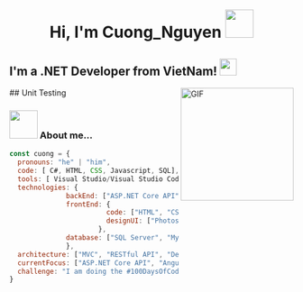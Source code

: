 <h1 align="center"> Hi, I'm Cuong_Nguyen <img src="https://media.giphy.com/media/mGcNjsfWAjY5AEZNw6/giphy.gif" width="50"></h1>
  
## I'm a .NET Developer from VietNam! <img src="https://media.giphy.com/media/WUlplcMpOCEmTGBtBW/giphy.gif" width="30"> 


  <img align="right" alt="GIF" src="https://camo.githubusercontent.com/2309797487e5e969659a3b545c96151807b04120a9cc2985f632ec94ba00c9f3/68747470733a2f2f6d656469612e67697068792e636f6d2f6d656469612f53576f536b4e36447854737a71494b4571762f67697068792e676966"  height="200" />
## Unit Testing




### <img src="https://media.giphy.com/media/VgCDAzcKvsR6OM0uWg/giphy.gif" width="50"> About me...  

```javascript
const cuong = {
  pronouns: "he" | "him",
  code: [ C#, HTML, CSS, Javascript, SQL],
  tools: [ Visual Studio/Visual Studio Code, Git, GitHub/GitLab, Notepad++, SQL Server ],
  technologies: {
              backEnd: ["ASP.NET Core API", "ASP.NET Core MVC"],
              frontEnd: {
                        code: ["HTML", "CSS", "JAVASCRIPT", "JQUERY", "ANGULAR"],
                        designUI: ["Photoshop", "Illustrator", "Figma"]
                      },
              database: ["SQL Server", "MySQL", "Oracle"]
              },
  architecture: ["MVC", "RESTful API", "Design System Pattern"],
  currentFocus: ["ASP.NET Core API", "Angular", "Design UI"],
  challenge: "I am doing the #100DaysOfCode challenge focused on Angular"
}
```








